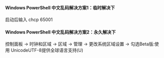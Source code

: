 #### Windows PowerShell 中文乱码解决方案1：临时解决下

启动后输入
chcp 65001



#### Windows PowerShell 中文乱码解决方案2：永久解决下



控制面板 -> 时钟和区域 -> 区域 -> 管理 -> 更改系统区域设置 -> 勾选Beta版:使用 UnicodeUTF-8提供全球语言支持(U)